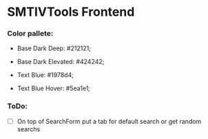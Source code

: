 # SMTIVTools Frontend

### Color pallete:
- Base Dark Deep: #212121;
- Base Dark Elevated: #424242;

- Text Blue: #1978d4;
- Text Blue Hover: #5ea1e1;


### ToDo:

- [ ] On top of SearchForm put a tab for default search or get random searchs
